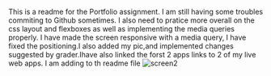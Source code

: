This is a readme for the Portfolio assignment. I am still having some troubles commiting to Github sometimes. I also need to pratice more overall on the css layout and flexboxes as well as implementing the media queries properly.
I have made the screen responsive with a media query, I have fixed the positioning.I also added my pic,and implemented changes suggested by grader.Ihave also linked the forst 2 apps links to 2 of my live web apps.
I am adding to th readme file
![screen2](https://user-images.githubusercontent.com/39675578/167664519-5ef733dd-1fa7-4210-bce0-aee0ef97d36d.png)
